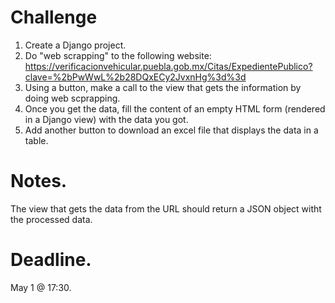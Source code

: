 # Challenge

1. Create a Django project.
2. Do "web scrapping" to the following website: https://verificacionvehicular.puebla.gob.mx/Citas/ExpedientePublico?clave=%2bPwWwL%2b28DQxECy2JvxnHg%3d%3d
3. Using a button, make a call to the view that gets the information by doing web scprapping.
4. Once you get the data, fill the content of an empty HTML form (rendered in a Django view) with the data you got.
5. Add another button to download an excel file that displays the data in a table.

# Notes.

The view that gets the data from the URL should return a JSON object witht the processed data.

# Deadline.

May 1 @ 17:30.

